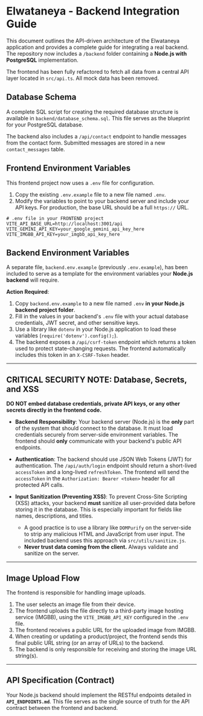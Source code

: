 # Elwataneya - Backend Integration Guide

This document outlines the API-driven architecture of the Elwataneya application and provides a complete guide for integrating a real backend. The repository now includes a `/backend` folder containing a **Node.js with PostgreSQL** implementation.

The frontend has been fully refactored to fetch all data from a central API layer located in `src/api.ts`. All mock data has been removed.

## Database Schema

A complete SQL script for creating the required database structure is available in `backend/database_schema.sql`. This file serves as the blueprint for your PostgreSQL database.

The backend also includes a `/api/contact` endpoint to handle messages from the contact form. Submitted messages are stored in a new `contact_messages` table.

## Frontend Environment Variables

This frontend project now uses a `.env` file for configuration.

1.  Copy the existing `.env.example` file to a new file named `.env`.
2.  Modify the variables to point to your backend server and include your API keys. For production, the base URL should be a full `https://` URL.

```
# .env file in your FRONTEND project
VITE_API_BASE_URL=http://localhost:3001/api
VITE_GEMINI_API_KEY=your_google_gemini_api_key_here
VITE_IMGBB_API_KEY=your_imgbb_api_key_here
```

## Backend Environment Variables

A separate file, `backend.env.example` (previously `.env.example`), has been included to serve as a template for the environment variables your **Node.js backend** will require.

**Action Required**:

1.  Copy `backend.env.example` to a new file named `.env` **in your Node.js backend project folder**.
2.  Fill in the values in your backend's `.env` file with your actual database credentials, JWT secret, and other sensitive keys.
3.  Use a library like `dotenv` in your Node.js application to load these variables (`require('dotenv').config();`).
4.  The backend exposes a `/api/csrf-token` endpoint which returns a token used to protect state-changing requests. The frontend automatically includes this token in an `X-CSRF-Token` header.

---

## **CRITICAL SECURITY NOTE: Database, Secrets, and XSS**

**DO NOT embed database credentials, private API keys, or any other secrets directly in the frontend code.**

-   **Backend Responsibility**: Your backend server (Node.js) is the **only** part of the system that should connect to the database. It must load credentials securely from server-side environment variables. The frontend should **only** communicate with your backend's public API endpoints.

-   **Authentication**: The backend should use JSON Web Tokens (JWT) for authentication. The `/api/auth/login` endpoint should return a short-lived `accessToken` and a long-lived `refreshToken`. The frontend will send the `accessToken` in the `Authorization: Bearer <token>` header for all protected API calls.

-   **Input Sanitization (Preventing XSS)**: To prevent Cross-Site Scripting (XSS) attacks, your backend **must** sanitize all user-provided data before storing it in the database. This is especially important for fields like names, descriptions, and titles.
    -   A good practice is to use a library like `DOMPurify` on the server-side to strip any malicious HTML and JavaScript from user input. The included backend uses this approach via `src/utils/sanitize.js`.
    -   **Never trust data coming from the client.** Always validate and sanitize on the server.

---

## Image Upload Flow

The frontend is responsible for handling image uploads.
1.  The user selects an image file from their device.
2.  The frontend uploads the file directly to a third-party image hosting service (IMGBB), using the `VITE_IMGBB_API_KEY` configured in the `.env` file.
3.  The frontend receives a public URL for the uploaded image from IMGBB.
4.  When creating or updating a product/project, the frontend sends this final public URL string (or an array of URLs) to the backend.
5.  The backend is only responsible for receiving and storing the image URL string(s).

---

## API Specification (Contract)

Your Node.js backend should implement the RESTful endpoints detailed in **`API_ENDPOINTS.md`**. This file serves as the single source of truth for the API contract between the frontend and backend.
